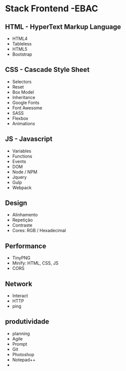 # Stack Frontend -EBAC

## HTML - HyperText Markup Language
- HTML4
- Tableless
- HTML5
- Bootstrap

## CSS - Cascade Style Sheet
- Selectors
- Reset
- Box Model
- Inheritance
- Google Fonts
- Font Awesome
- SASS
- Flexbox
- Animations

## JS - Javascript
- Variables
- Functions
- Events
- DOM
- Node / NPM
- Jquery
- Gulp
- Webpack

## Design
- Alinhamento
- Repetição
- Contraste
- Cores: RGB / Hexadecimal

## Performance
- TinyPNG
- Minify: HTML, CSS, JS
- CORS

## Network
- Interact
- HTTP
- ping

## produtividade
- planning
- Agile
- Prompt
- Git
- Photoshop
- Notepad++
- 